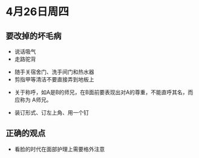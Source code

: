# 4月26日周四

## 要改掉的坏毛病

<!--xiaoyuyu  -->
* 说话吸气
* 走路驼背

<!--赵鹏阳-->
* 随手关宿舍门、洗手间门和热水器
* 剪指甲等清洁不要直接弄到地板上

<!--戴暮云、赵原芳 -->
* 关于称呼，如A是B的师兄，在B面前要表现出对A的尊重，不能直呼其名，而应称为 A师兄。

<!--戴暮云、学工方面-->
* 装订形式、订左上角、用一个钉

## 正确的观点

<!--赵鹏阳-->
* 看脸的时代在面部护理上需要格外注意







